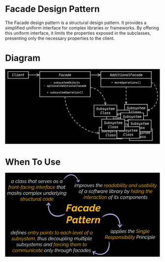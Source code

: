 # Facade Design Pattern

The Facade design pattern is a structural design pattern. It provides a simplified uniform interface for complex libraries or frameworks. By offering this uniform interface, it limits the properties exposed in the subclasses, presenting only the necessary properties to the client.

# Diagram

![diagram](./images/diagram.png)

# When To Use

![usage](./images/usage.png)